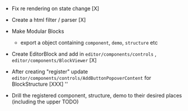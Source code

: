 -   Fix re rendering on state change [X]
-   Create a html filter / parser [X]
-   Make Modular Blocks

    -   export a object containing `component`, `demo`, `structure` etc

-   Create EditorBlock and add in `editor/components/controls` , `editor/components/BlockViewer` [X]
-   After creating "register" update `editor/components/controls/AddButtonPopoverContent` for BlockStructure [XXX] ''
-   Drill the registered component, structure, demo to their desired places (including the upper TODO)
